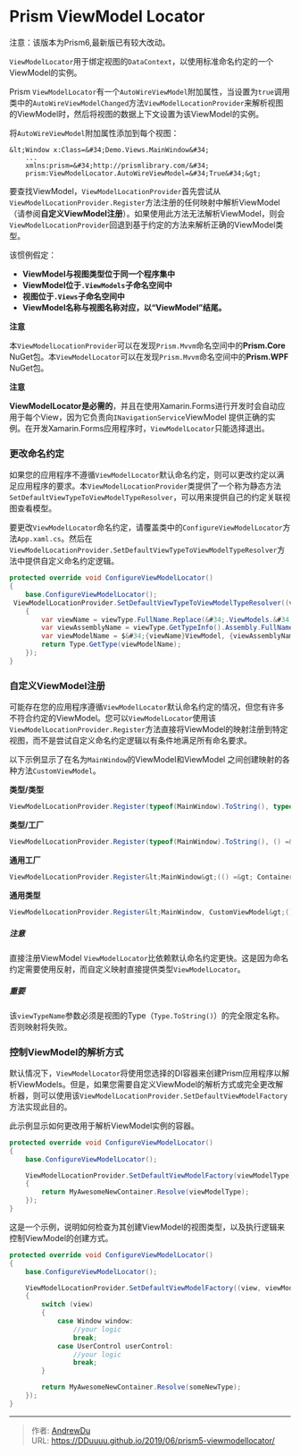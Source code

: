 # Prism ViewModel Locator


 

注意：该版本为Prism6,最新版已有较大改动。

`ViewModelLocator`用于绑定视图的`DataContext`，以使用标准命名约定的一个ViewModel的实例。

Prism `ViewModelLocator`有一个`AutoWireViewModel`附加属性，当设置为`true`调用类中的`AutoWireViewModelChanged`方法`ViewModelLocationProvider`来解析视图的ViewModel时，然后将视图的数据上下文设置为该ViewModel的实例。

将`AutoWireViewModel`附加属性添加到每个视图：

```
&lt;Window x:Class=&#34;Demo.Views.MainWindow&#34;
    ...
    xmlns:prism=&#34;http://prismlibrary.com/&#34;
    prism:ViewModelLocator.AutoWireViewModel=&#34;True&#34;&gt;
```

要查找ViewModel，`ViewModelLocationProvider`首先尝试从`ViewModelLocationProvider.Register`方法注册的任何映射中解析ViewModel （请参阅**自定义ViewModel注册**）。如果使用此方法无法解析ViewModel，则会`ViewModelLocationProvider`回退到基于约定的方法来解析正确的ViewModel类型。

该惯例假定：

- **ViewModel与视图类型位于同一个程序集中**
- **ViewModel位于`.ViewModels`子命名空间中**
- **视图位于`.Views`子命名空间中**
- **ViewModel名称与视图名称对应，以“ViewModel”结尾。**

**注意**

本`ViewModelLocationProvider`可以在发现`Prism.Mvvm`命名空间中的**Prism.Core** NuGet包。本`ViewModelLocator`可以在发现`Prism.Mvvm`命名空间中的**Prism.WPF** NuGet包。

**注意**

**ViewModelLocator是必需的**，并且在使用Xamarin.Forms进行开发时会自动应用于每个View，因为它负责向`INavigationService`ViewModel 提供正确的实例。在开发Xamarin.Forms应用程序时，`ViewModelLocator`只能选择退出。

### 更改命名约定

如果您的应用程序不遵循`ViewModelLocator`默认命名约定，则可以更改约定以满足应用程序的要求。本`ViewModelLocationProvider`类提供了一个称为静态方法`SetDefaultViewTypeToViewModelTypeResolver`，可以用来提供自己的约定关联视图查看模型。

要更改`ViewModelLocator`命名约定，请覆盖类中的`ConfigureViewModelLocator`方法`App.xaml.cs`。然后在`ViewModelLocationProvider.SetDefaultViewTypeToViewModelTypeResolver`方法中提供自定义命名约定逻辑。

```c#
protected override void ConfigureViewModelLocator()
{
    base.ConfigureViewModelLocator();
 ViewModelLocationProvider.SetDefaultViewTypeToViewModelTypeResolver((viewType) =&gt;
    {
        var viewName = viewType.FullName.Replace(&#34;.ViewModels.&#34;, &#34;.CustomNamespace.&#34;);//看视频就明白了
        var viewAssemblyName = viewType.GetTypeInfo().Assembly.FullName;
        var viewModelName = $&#34;{viewName}ViewModel, {viewAssemblyName}&#34;;
        return Type.GetType(viewModelName);
    });
}
```



### 自定义ViewModel注册

可能存在您的应用程序遵循`ViewModelLocator`默认命名约定的情况，但您有许多不符合约定的ViewModel。您可以`ViewModelLocator`使用该`ViewModelLocationProvider.Register`方法直接将ViewModel的映射注册到特定视图，而不是尝试自定义命名约定逻辑以有条件地满足所有命名要求。

以下示例显示了在名为`MainWindow`的ViewModel和ViewModel 之间创建映射的各种方法`CustomViewModel`。

**类型/类型**

```c#
ViewModelLocationProvider.Register(typeof(MainWindow).ToString(), typeof(CustomViewModel));
```

**类型/工厂**

```c#
ViewModelLocationProvider.Register(typeof(MainWindow).ToString(), () =&gt; Container.Resolve&lt;CustomViewModel&gt;());
```

**通用工厂**

```c#
ViewModelLocationProvider.Register&lt;MainWindow&gt;(() =&gt; Container.Resolve&lt;CustomViewModel&gt;());
```

**通用类型**

```c#
ViewModelLocationProvider.Register&lt;MainWindow, CustomViewModel&gt;();
```

##### 注意

直接注册ViewModel `ViewModelLocator`比依赖默认命名约定更快。这是因为命名约定需要使用反射，而自定义映射直接提供类型`ViewModelLocator`。

##### 重要

该`viewTypeName`参数必须是视图的Type（`Type.ToString()`）的完全限定名称。否则映射将失败。



### 控制ViewModel的解析方式

默认情况下，`ViewModelLocator`将使用您选择的DI容器来创建Prism应用程序以解析ViewModels。但是，如果您需要自定义ViewModel的解析方式或完全更改解析器，则可以使用该`ViewModelLocationProvider.SetDefaultViewModelFactory`方法实现此目的。

此示例显示如何更改用于解析ViewModel实例的容器。

```C#
protected override void ConfigureViewModelLocator()
{
    base.ConfigureViewModelLocator();

    ViewModelLocationProvider.SetDefaultViewModelFactory(viewModelType) =&gt;
    {
        return MyAwesomeNewContainer.Resolve(viewModelType);
    });
}
```

这是一个示例，说明如何检查为其创建ViewModel的视图类型，以及执行逻辑来控制ViewModel的创建方式。

```c#
protected override void ConfigureViewModelLocator()
{
    base.ConfigureViewModelLocator();

    ViewModelLocationProvider.SetDefaultViewModelFactory((view, viewModelType) =&gt;
    {
        switch (view)
        {
            case Window window:
                //your logic
                break;
            case UserControl userControl:
                //your logic
                break;
        }

        return MyAwesomeNewContainer.Resolve(someNewType);
    });
}
```



---

> 作者: [AndrewDu](https://github.com/DDuuuu)  
> URL: https://DDuuuu.github.io/2019/06/prism5-viewmodellocator/  

